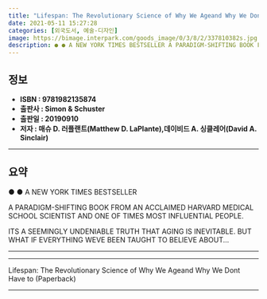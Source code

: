 ```yaml
---
title: "Lifespan: The Revolutionary Science of Why We Ageand Why We Dont Have to (Paperback)"
date: 2021-05-11 15:27:28
categories: [외국도서, 예술-디자인]
image: https://bimage.interpark.com/goods_image/0/3/8/2/337810382s.jpg
description: ● ● A NEW YORK TIMES BESTSELLER A PARADIGM-SHIFTING BOOK FROM AN ACCLAIMED HARVARD MEDICAL SCHOOL SCIENTIST AND ONE OF TIMES MOST INFLUENTIAL PEOPLE. ITS A
---
```


## **정보**

- **ISBN : 9781982135874**
- **출판사 : Simon & Schuster**
- **출판일 : 20190910**
- **저자 : 매슈 D. 러플랜트(Matthew D. LaPlante),데이비드 A. 싱클레어(David A. Sinclair)**

------



## **요약**

●  ●  A NEW YORK TIMES BESTSELLER

A PARADIGM-SHIFTING BOOK FROM AN ACCLAIMED HARVARD MEDICAL SCHOOL SCIENTIST AND ONE OF TIMES MOST INFLUENTIAL PEOPLE.

ITS A SEEMINGLY UNDENIABLE TRUTH THAT AGING IS INEVITABLE. BUT WHAT IF EVERYTHING WEVE BEEN TAUGHT TO BELIEVE ABOUT... 

------



------


Lifespan: The Revolutionary Science of Why We Ageand Why We Dont Have to (Paperback) 

------


